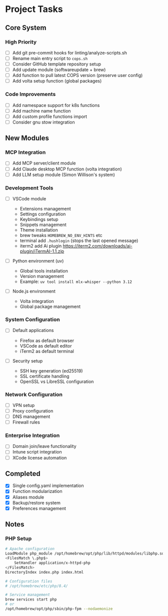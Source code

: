 # Project Tasks

## Core System

### High Priority

- [ ] Add git pre-commit hooks for linting/analyze-scripts.sh
- [ ] Rename main entry script to `cops.sh`
- [ ] Consider GitHub template repository setup
- [ ] Add update module (softwareupdate + brew)
- [ ] Add function to pull latest COPS version (preserve user config)
- [ ] Add volta setup function (global packages)

### Code Improvements

- [ ] Add namespace support for k8s functions
- [ ] Add machine name function
- [ ] Add custom profile functions import
- [ ] Consider gnu stow integration

## New Modules

### MCP Integration

- [ ] Add MCP server/client module
- [ ] Add Claude desktop MCP function (volta integration)
- [ ] Add LLM setup module (Simon Willison's system)

### Development Tools

- [ ] VSCode module
  - Extensions management
  - Settings configuration
  - Keybindings setup
  - Snippets management
  - Theme installation
  - brew tweaks `HOMEBREW_NO_ENV_HINTS` etc
  - terminal add `.hushlogin` (stops the last opened message)
  - iterm2 add Ai plugin <https://iterm2.com/downloads/ai-plugin/iTermAI-1.1.zip>

- [ ] Python environment (uv)
  - Global tools installation
  - Version management
  - Example: `uv tool install mlx-whisper --python 3.12`

- [ ] Node.js environment
  - Volta integration
  - Global package management

### System Configuration

- [ ] Default applications
  - Firefox as default browser
  - VSCode as default editor
  - iTerm2 as default terminal

- [ ] Security setup
  - SSH key generation (ed25519)
  - SSL certificate handling
  - OpenSSL vs LibreSSL configuration

### Network Configuration

- [ ] VPN setup
- [ ] Proxy configuration
- [ ] DNS management
- [ ] Firewall rules

### Enterprise Integration

- [ ] Domain join/leave functionality
- [ ] Intune script integration
- [ ] XCode license automation

## Completed

- [x] Single config.yaml implementation
- [x] Function modularization
- [x] Aliases module
- [x] Backup/restore system
- [x] Preferences management

## Notes

### PHP Setup

```sh
# Apache configuration
LoadModule php_module /opt/homebrew/opt/php/lib/httpd/modules/libphp.so
<FilesMatch \.php$>
    SetHandler application/x-httpd-php
</FilesMatch>
DirectoryIndex index.php index.html

# Configuration files
# /opt/homebrew/etc/php/8.4/

# Service management
brew services start php
# or
/opt/homebrew/opt/php/sbin/php-fpm --nodaemonize
```
